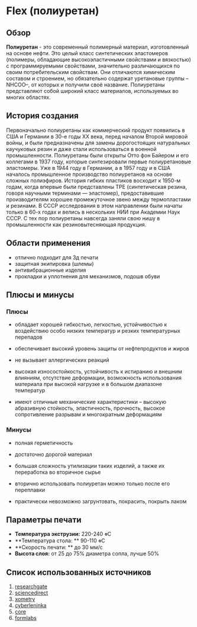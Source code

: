 # Flex (полиуретан)

## Обзор

**Полиуретан** - это современный полимерный материал,
изготовленный на основе нефти.
Это целый класс синтетических эластомеров (полимеры,
обладающие высокоэластичными свойствами и вязкостью) 
с программируемыми свойствами, 
значительно различающихся по своим потребительским свойствам. 
Они отличаются химическим составом и строением, 
но обязательно содержат уретановые группы –NHCOO–, 
от которых и получили своё название. 
Полиуретаны представляют собой широкий класс материалов, 
используемых во многих областях. 

## История создания 

Первоначально полиуретаны как коммерческий продукт появились в США и Германии
в 30-е годы XX века, перед началом Второй мировой войны, 
и были предназначены для замены дорогостоящих натуральных каучуковых резин
и даже стали использоваться в военной промышленности. 
Полиуретаны были открыты Отто фон Байером и его коллегами в 1937 году, 
которые синтезировали первые полиуретановые эластомеры. 
Уже в 1944 году в Германии, 
а в 1957 году и в США началось промышленное производство полиуретанов
на основе сложных полиэфиров. 
История гибких пластиков восходит к 1950-м годам, 
когда впервые были представлены TPE (синтетическая резина,
говоря научными терминами — эластомер),
предоставившие производителям хорошее промежуточное звено
между термопластами и резинами. 
В СССР исследования в этом направлении были начаты только в 60-х годах
и велись в нескольких НИИ при Академии Наук СССР. 
С тех пор полиуретаны навсегда заняли свою нишу в промышленности
как резиновытесняющая продукция.

## Области применения

- отлично подходит для 3д печати
- защитная экипировка (шлемы)
- антивибрационные изделия
- прокладки и уплотнения для механизмов, подошв обуви

## Плюсы и минусы 

### Плюсы

- обладает хорошей гибкостью, легкостью, 
  устойчивостью к воздействию особо низких температур
  и резких температурных перепадов

- обеспечивает высокий уровень защиты от нефтепродуктов и жиров

- не вызывает аллергических реакций

- высокая износостойкость, устойчивость к истиранию и внешним влияниям,
  отсутствие деформации, возможность использования материала при высокой нагрузке
  и в большом диапазоне температур

- имеют отличные механические характеристики – высокую абразивную стойкость,
эластичность, прочность, высокое сопротивление разрывам
и многократным деформациям

### Минусы 

- полная герметичность

- достаточно дорогой материал

- большая сложность утилизации таких изделий, 
а также их переработка во вторичное сырье

- вторично использовать полиуретан можно только после его переплавки

- практически невозможно загрунтовать, покрасить, покрыть лаком

## Параметры печати 

- **Температура экструзии:**  220-240 **०**С
- **Температура стола: ** 90-110 **०**С
- **Скорость печати: ** до 30 мм/с
- **Высота слоя:**  от 25 до 75% диаметра сопла, лучше 50%

## Список использованных источников 

1. [researchgate](https://www.researchgate.net/publication/287980438_Synthesis_and_Characterization_of_Flexible_and_Rigid_Polyurethane_Foam)
2. [sciencedirect](https://www.sciencedirect.com/topics/medicine-and-dentistry/polyurethan)
3. [xometry](https://www.xometry.com/resources/3d-printing/flex-3d-printing-filament/)
4. [cyberleninka](https://cyberleninka.ru/article/n/perspektivy-primeneniya-poliuretanov-v-metallurgicheskih-mashinah/viewer)
5. [core](https://core.ac.uk/download/pdf/62780752.pdf)
6. [formlabs](https://formlabs.com/blog/complete-guide-tpu-3d-printing/#:~:text=Due%20to%20its%20elasticity%2C%20TPU,for%20electrical%20cables%20and%20insulators)
